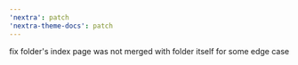 ```yaml
---
'nextra': patch
'nextra-theme-docs': patch
---
```


fix folder's index page was not merged with folder itself for some edge case

